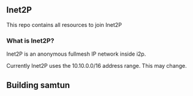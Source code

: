 ## Inet2P

This repo contains all resources to join Inet2P

### What is Inet2P?

Inet2P is an anonymous fullmesh IP network inside i2p.

Currently Inet2P uses the 10.10.0.0/16 address range. This may change.

## Building samtun


